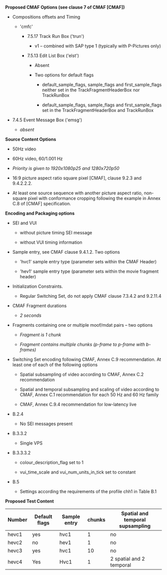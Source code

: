 **Proposed CMAF Options (see clause 7 of CMAF \[CMAF\])**

-   Compositions offsets and Timing

    -   'cmfc'

        -   7.5.17 Track Run Box ('trun')

            -   v1 – combined with SAP type 1 (typically with P-Pictures
                only)

        -   7.5.13 Edit List Box ('elst')

            -   Absent

            -   Two options for default flags

                -   default_sample_flags, sample_flags and
                    first_sample_flags neither set in the
                    TrackFragmentHeaderBox nor TrackRunBox

                -   default_sample_flags, sample_flags and
                    first_sample_flags set in the TrackFragmentHeaderBox
                    and TrackRunBox

-   7.4.5 Event Message Box ('emsg')

    -   *absent*

**Source Content Options**

-   50Hz video

-   60Hz video, 60/1.001 Hz

-   *Priority is given to 1920x1080p25 and 1280x720p50*

-   16:9 picture aspect ratio square pixel \[CMAF\], clause 9.2.3 and
    9.4.2.2.2.

-   At least one source sequence with another picture aspect ratio,
    non-square pixel with conformance cropping following the example in
    Annex C.8 of \[CMAF\] specification.

**Encoding and Packaging options**

-   SEI and VUI

    -   without picture timing SEI message

    -   without VUI timing information

-   Sample entry, see CMAF clause 9.4.1.2. Two options

    -   'hvc1' sample entry type (parameter sets within the CMAF Header)

    -   'hev1' sample entry type (parameter sets within the movie
        fragment header)

-   Initialization Constraints.

    -   Regular Switching Set, do not apply CMAF clause 7.3.4.2 and
        9.2.11.4

-   CMAF Fragment durations

    -   *2 seconds*

-   Fragments containing one or multiple moof/mdat pairs – two options

    -   *Fragment is 1 chunk*

    -   *Fragment contains multiple chunks (p-frame to p-frame with
        b-frames)*

-   Switching Set encoding following CMAF, Annex C.9 recommendation. At
    least one of each of the following options

    -   Spatial subsampling of video according to CMAF, Annex C.2
        recommendation

    -   Spatial and temporal subsampling and scaling of video according
        to CMAF, Annex C.1 recommendation for each 50 Hz and 60 Hz
        family

    -   CMAF, Annex C.9.4 recommendation for low-latency live

-   B.2.4

    -   No SEI messages present

-   B.3.3.2

    -   Single VPS

-   B.3.3.3.2

    -   colour_description_flag set to 1

    -   vui_time_scale and vui_num_units_in_tick set to constant

-   B.5

    -   Settings according the requirements of the profile chh1 in Table
        B.1
        
**Proposed Test Content**

| Number | Default flags | Sample entry | chunks | Spatial and temporal supsampling |
|--------|---------------|--------------|--------|----------------------------------|
| hevc1  | yes           | hvc1         | 1      | no                               |
| hevc2  | no            | hev1         | 1      | no                               |
| hevc3  | yes           | hvc1         | 10     | no                               |
| hevc4  | Yes           | Hvc1         | 1      | 2 spatial and 2 temporal         |
